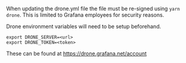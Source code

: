 When updating the drone.yml file the file must be re-signed using `yarn drone`. This is limited to Grafana employees for security reasons.

Drone environment variables will need to be setup beforehand.

```
export DRONE_SERVER=<url>
export DRONE_TOKEN=<token>
```

These can be found at https://drone.grafana.net/account
